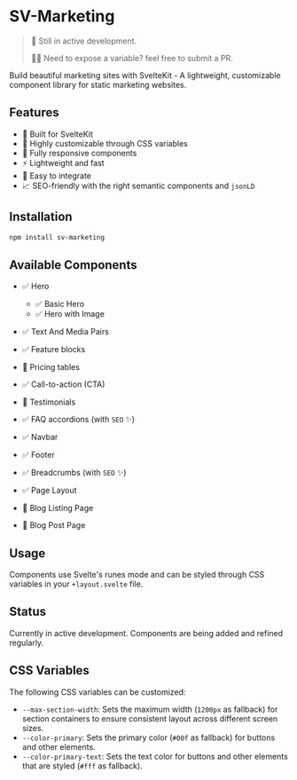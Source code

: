 # SV-Marketing

>
> 🚧 Still in active development.
>
> 🧑‍💻 Need to expose a variable? feel free to submit a PR.
>

Build beautiful marketing sites with SvelteKit - A lightweight, customizable component library for static marketing websites.

## Features

- 🚀 Built for SvelteKit
- 🎨 Highly customizable through CSS variables
- 📱 Fully responsive components
- ⚡ Lightweight and fast
- 🔧 Easy to integrate
- 📈 SEO-friendly with the right semantic components and `jsonLD`

## Installation

```bash
npm install sv-marketing
```

## Available Components

- ✅ Hero
  - ✅ Basic Hero
  - ✅ Hero with Image
- ✅ Text And Media Pairs
- ✅ Feature blocks
- 🚧 Pricing tables
- ✅ Call-to-action (CTA)
- 🚧 Testimonials
- ✅ FAQ accordions (with `SEO` ✨)
- ✅ Navbar
- ✅ Footer
- ✅ Breadcrumbs (with `SEO` ✨)
- ✅ Page Layout

- 🚧 Blog Listing Page
- 🚧 Blog Post Page

## Usage

Components use Svelte's runes mode and can be styled through CSS variables in your `+layout.svelte` file.

## Status

Currently in active development. Components are being added and refined regularly.

## CSS Variables

The following CSS variables can be customized:

- `--max-section-width`: Sets the maximum width (`1200px` as fallback) for section containers to ensure consistent layout across different screen sizes.
- `--color-primary`: Sets the primary color (`#00f` as fallback) for buttons and other elements.
- `--color-primary-text`: Sets the text color for buttons and other elements that are styled (`#fff` as fallback).
